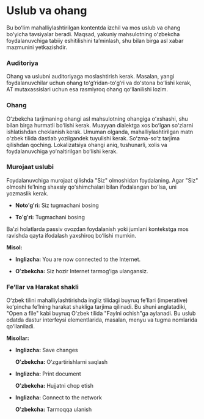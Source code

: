 # Uslub va ohang

Bu boʻlim mahalliylashtirilgan kontentda izchil va mos uslub va ohang boʻyicha tavsiyalar beradi. Maqsad, yakuniy mahsulotning oʻzbekcha foydalanuvchiga tabiiy eshitilishini taʼminlash, shu bilan birga asl xabar mazmunini yetkazishdir.

### Auditoriya

Ohang va uslubni auditoriyaga moslashtirish kerak. Masalan, yangi foydalanuvchilar uchun ohang toʻgʻridan-toʻgʻri va doʻstona boʻlishi kerak, AT mutaxassislari uchun esa rasmiyroq ohang qoʻllanilishi lozim.

### Ohang

Oʻzbekcha tarjimaning ohangi asl mahsulotning ohangiga oʻxshashi, shu bilan birga hurmatli boʻlishi kerak. Muayyan dialektga xos boʻlgan soʻzlarni ishlatishdan cheklanish kerak. Umuman olganda, mahalliylashtirilgan matn oʻzbek tilida dastlab yozilgandek tuyulishi kerak. Soʻzma-soʻz tarjima qilishdan qoching. Lokalizatsiya ohangi aniq, tushunarli, xolis va foydalanuvchiga yoʻnaltirilgan boʻlishi kerak.

### Murojaat uslubi

Foydalanuvchiga murojaat qilishda "Siz" olmoshidan foydalaning. Agar "Siz" olmoshi feʼlning shaxsiy qoʻshimchalari bilan ifodalangan boʻlsa, uni yozmaslik kerak.

- **Notoʻgʻri:** Siz tugmachani bosing 

- **Toʻgʻri:** Tugmachani bosing 

Baʼzi holatlarda passiv ovozdan foydalanish yoki jumlani kontekstga mos ravishda qayta ifodalash yaxshiroq boʻlishi mumkin.

**Misol:**

- **Inglizcha:** You are now connected to the Internet.

- **Oʻzbekcha:** Siz hozir Internet tarmogʻiga ulangansiz.


### Feʼllar va Harakat shakli

Oʻzbek tilini mahalliylashtirishda ingliz tilidagi buyruq feʼllari (imperative) koʻpincha feʼlning harakat shakliga tarjima qilinadi. Bu shuni anglatadiki, "Open a file" kabi buyruq Oʻzbek tilida "Faylni ochish"ga aylanadi. Bu uslub odatda dastur interfeysi elementlarida, masalan, menyu va tugma nomlarida qoʻllaniladi.

**Misollar:**

- **Inglizcha:** Save changes
    
    **Oʻzbekcha:** Oʻzgartirishlarni saqlash

- **Inglizcha:** Print document

    **Oʻzbekcha:** Hujjatni chop etish

- **Inglizcha:** Connect to the network

    **Oʻzbekcha:** Tarmoqqa ulanish